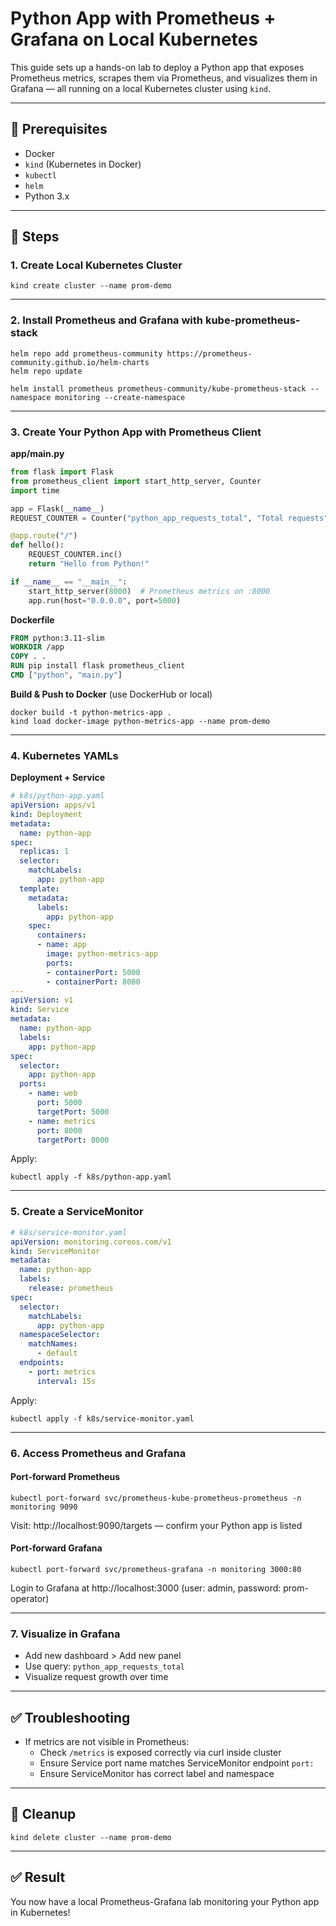# Python App with Prometheus + Grafana on Local Kubernetes

This guide sets up a hands-on lab to deploy a Python app that exposes Prometheus metrics, scrapes them via Prometheus, and visualizes them in Grafana — all running on a local Kubernetes cluster using `kind`.

---

## 🧰 Prerequisites

- Docker
- `kind` (Kubernetes in Docker)
- `kubectl`
- `helm`
- Python 3.x

---

## 🚀 Steps

### 1. Create Local Kubernetes Cluster

```
kind create cluster --name prom-demo
```

---

### 2. Install Prometheus and Grafana with kube-prometheus-stack

```
helm repo add prometheus-community https://prometheus-community.github.io/helm-charts
helm repo update

helm install prometheus prometheus-community/kube-prometheus-stack --namespace monitoring --create-namespace
```

---

### 3. Create Your Python App with Prometheus Client

**app/main.py**

```python
from flask import Flask
from prometheus_client import start_http_server, Counter
import time

app = Flask(__name__)
REQUEST_COUNTER = Counter("python_app_requests_total", "Total requests")

@app.route("/")
def hello():
    REQUEST_COUNTER.inc()
    return "Hello from Python!"

if __name__ == "__main__":
    start_http_server(8000)  # Prometheus metrics on :8000
    app.run(host="0.0.0.0", port=5000)
```

**Dockerfile**

```Dockerfile
FROM python:3.11-slim
WORKDIR /app
COPY . .
RUN pip install flask prometheus_client
CMD ["python", "main.py"]
```

**Build & Push to Docker** (use DockerHub or local)

```
docker build -t python-metrics-app .
kind load docker-image python-metrics-app --name prom-demo
```

---

### 4. Kubernetes YAMLs

**Deployment + Service**

```yaml
# k8s/python-app.yaml
apiVersion: apps/v1
kind: Deployment
metadata:
  name: python-app
spec:
  replicas: 1
  selector:
    matchLabels:
      app: python-app
  template:
    metadata:
      labels:
        app: python-app
    spec:
      containers:
      - name: app
        image: python-metrics-app
        ports:
        - containerPort: 5000
        - containerPort: 8000
---
apiVersion: v1
kind: Service
metadata:
  name: python-app
  labels:
    app: python-app
spec:
  selector:
    app: python-app
  ports:
    - name: web
      port: 5000
      targetPort: 5000
    - name: metrics
      port: 8000
      targetPort: 8000
```

Apply:
```
kubectl apply -f k8s/python-app.yaml
```

---

### 5. Create a ServiceMonitor

```yaml
# k8s/service-monitor.yaml
apiVersion: monitoring.coreos.com/v1
kind: ServiceMonitor
metadata:
  name: python-app
  labels:
    release: prometheus
spec:
  selector:
    matchLabels:
      app: python-app
  namespaceSelector:
    matchNames:
      - default
  endpoints:
    - port: metrics
      interval: 15s
```

Apply:
```
kubectl apply -f k8s/service-monitor.yaml
```

---

### 6. Access Prometheus and Grafana

#### Port-forward Prometheus
```
kubectl port-forward svc/prometheus-kube-prometheus-prometheus -n monitoring 9090
```

Visit: http://localhost:9090/targets — confirm your Python app is listed

#### Port-forward Grafana
```
kubectl port-forward svc/prometheus-grafana -n monitoring 3000:80
```

Login to Grafana at http://localhost:3000 (user: admin, password: prom-operator)

---

### 7. Visualize in Grafana

- Add new dashboard > Add new panel
- Use query: `python_app_requests_total`
- Visualize request growth over time

---

## ✅ Troubleshooting

- If metrics are not visible in Prometheus:
  - Check `/metrics` is exposed correctly via curl inside cluster
  - Ensure Service port name matches ServiceMonitor endpoint `port:`
  - Ensure ServiceMonitor has correct label and namespace

---

## 🧹 Cleanup

```
kind delete cluster --name prom-demo
```

---

## ✅ Result

You now have a local Prometheus-Grafana lab monitoring your Python app in Kubernetes!

